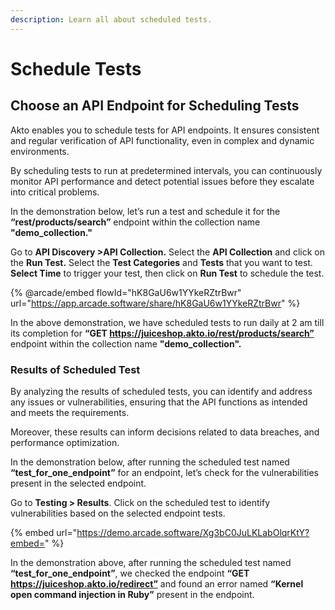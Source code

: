 ```yaml
---
description: Learn all about scheduled tests.
---
```


# Schedule Tests

## Choose an API Endpoint for Scheduling Tests

Akto enables you to schedule tests for API endpoints. It ensures consistent and regular verification of API functionality, even in complex and dynamic environments.

By scheduling tests to run at predetermined intervals, you can continuously monitor API performance and detect potential issues before they escalate into critical problems.

In the demonstration below, let’s run a test and schedule it for the **“rest/products/search”** endpoint within the collection name **"demo\_collection."**

Go to **API Discovery >API Collection.** Select the **API Collection** and click on the **Run Test.** Select the **Test Categories** and **Tests** that you want to test. **Select Time** to trigger your test, then click on **Run Test** to schedule the test.

{% @arcade/embed flowId="hK8GaU6w1YYkeRZtrBwr" url="https://app.arcade.software/share/hK8GaU6w1YYkeRZtrBwr" %}

In the above demonstration, we have scheduled tests to run daily at 2 am till its completion for **“GET https://juiceshop.akto.io/rest/products/search”** endpoint within the collection name **"demo\_collection".**

### Results of Scheduled Test

By analyzing the results of scheduled tests, you can identify and address any issues or vulnerabilities, ensuring that the API functions as intended and meets the requirements.

Moreover, these results can inform decisions related to data breaches, and performance optimization.

In the demonstration below, after running the scheduled test named **“test\_for\_one\_endpoint”** for an endpoint, let’s check for the vulnerabilities present in the selected endpoint.

Go to **Testing > Results**. Click on the scheduled test to identify vulnerabilities based on the selected endpoint tests.

{% embed url="https://demo.arcade.software/Xg3bC0JuLKLabOlqrKtY?embed=" %}

In the demonstration above, after running the scheduled test named **“test\_for\_one\_endpoint”**, we checked the endpoint **“GET https://juiceshop.akto.io/redirect”** and found an error named **“Kernel open command injection in Ruby”** present in the endpoint.

